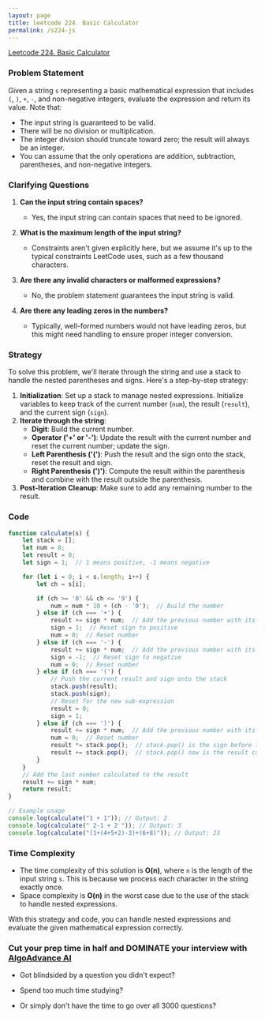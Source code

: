 ```yaml
---
layout: page
title: leetcode 224. Basic Calculator
permalink: /s224-js
---
```

[Leetcode 224. Basic Calculator](https://algoadvance.github.io/algoadvance/l224)
### Problem Statement

Given a string `s` representing a basic mathematical expression that includes `(`, `)`, `+`, `-`, and non-negative integers, evaluate the expression and return its value. Note that:
- The input string is guaranteed to be valid.
- There will be no division or multiplication.
- The integer division should truncate toward zero; the result will always be an integer.
- You can assume that the only operations are addition, subtraction, parentheses, and non-negative integers.

### Clarifying Questions
1. **Can the input string contain spaces?**
   - Yes, the input string can contain spaces that need to be ignored.

2. **What is the maximum length of the input string?**
   - Constraints aren't given explicitly here, but we assume it's up to the typical constraints LeetCode uses, such as a few thousand characters.

3. **Are there any invalid characters or malformed expressions?**
   - No, the problem statement guarantees the input string is valid.

4. **Are there any leading zeros in the numbers?**
   - Typically, well-formed numbers would not have leading zeros, but this might need handling to ensure proper integer conversion.

### Strategy

To solve this problem, we'll iterate through the string and use a stack to handle the nested parentheses and signs. Here's a step-by-step strategy:

1. **Initialization**: Set up a stack to manage nested expressions. Initialize variables to keep track of the current number (`num`), the result (`result`), and the current sign (`sign`).
2. **Iterate through the string**:
    - **Digit**: Build the current number.
    - **Operator ('+' or '-')**: Update the result with the current number and reset the current number; update the sign.
    - **Left Parenthesis ('(')**: Push the result and the sign onto the stack, reset the result and sign.
    - **Right Parenthesis (')')**: Compute the result within the parenthesis and combine with the result outside the parenthesis.
3. **Post-Iteration Cleanup**: Make sure to add any remaining number to the result.

### Code

```javascript
function calculate(s) {
    let stack = [];
    let num = 0;
    let result = 0;
    let sign = 1;  // 1 means positive, -1 means negative

    for (let i = 0; i < s.length; i++) {
        let ch = s[i];

        if (ch >= '0' && ch <= '9') {
            num = num * 10 + (ch - '0');  // Build the number
        } else if (ch === '+') {
            result += sign * num;  // Add the previous number with its sign
            sign = 1;  // Reset sign to positive
            num = 0;  // Reset number
        } else if (ch === '-') {
            result += sign * num;  // Add the previous number with its sign
            sign = -1;  // Reset sign to negative
            num = 0;  // Reset number
        } else if (ch === '(') {
            // Push the current result and sign onto the stack
            stack.push(result);
            stack.push(sign);
            // Reset for the new sub-expression
            result = 0;
            sign = 1;
        } else if (ch === ')') {
            result += sign * num;  // Add the previous number with its sign
            num = 0;  // Reset number
            result *= stack.pop();  // stack.pop() is the sign before the parenthesis
            result += stack.pop();  // stack.pop() now is the result calculated so far
        }
    }
    // Add the last number calculated to the result
    result += sign * num;
    return result;
}

// Example usage
console.log(calculate("1 + 1")); // Output: 2
console.log(calculate(" 2-1 + 2 ")); // Output: 3
console.log(calculate("(1+(4+5+2)-3)+(6+8)")); // Output: 23
```

### Time Complexity
- The time complexity of this solution is **O(n)**, where `n` is the length of the input string `s`. This is because we process each character in the string exactly once.
- Space complexity is **O(n)** in the worst case due to the use of the stack to handle nested expressions.

With this strategy and code, you can handle nested expressions and evaluate the given mathematical expression correctly.


### Cut your prep time in half and DOMINATE your interview with [AlgoAdvance AI](https://algoAdvance.com)

- Got blindsided by a question you didn't expect?

- Spend too much time studying?

- Or simply don't have the time to go over all 3000 questions?

